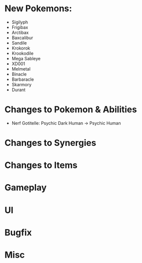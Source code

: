 # New Pokemons:

- Sigilyph
- Frigibax
- Arctibax
- Baxcalibur
- Sandile
- Krokorok
- Krookodile
- Mega Sableye
- XD001
- Melmetal
- Binacle
- Barbaracle
- Skarmory
- Durant

# Changes to Pokemon & Abilities

- Nerf Gotitelle: Psychic Dark Human -> Psychic Human

# Changes to Synergies

# Changes to Items

# Gameplay

# UI

# Bugfix

# Misc
